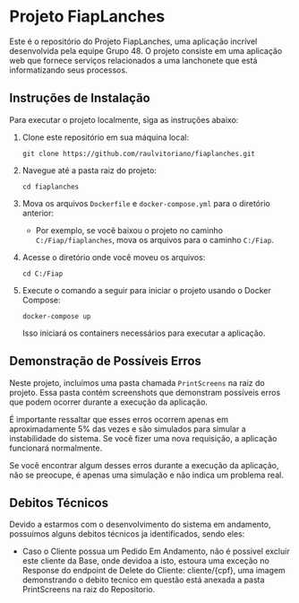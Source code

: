 # Projeto FiapLanches

Este é o repositório do Projeto FiapLanches, uma aplicação incrível desenvolvida pela equipe Grupo 48. O projeto consiste em uma aplicação web que fornece serviços relacionados a uma lanchonete que está informatizando seus processos.

## Instruções de Instalação

Para executar o projeto localmente, siga as instruções abaixo:

1. Clone este repositório em sua máquina local:

   ```shell
   git clone https://github.com/raulvitoriano/fiaplanches.git
   ```

2. Navegue até a pasta raiz do projeto:

   ```shell
   cd fiaplanches
   ```

3. Mova os arquivos `Dockerfile` e `docker-compose.yml` para o diretório anterior:

   - Por exemplo, se você baixou o projeto no caminho `C:/Fiap/fiaplanches`, mova os arquivos para o caminho `C:/Fiap`.

4. Acesse o diretório onde você moveu os arquivos:

   ```shell
   cd C:/Fiap
   ```

5. Execute o comando a seguir para iniciar o projeto usando o Docker Compose:

   ```shell
   docker-compose up
   ```

   Isso iniciará os containers necessários para executar a aplicação.

## Demonstração de Possíveis Erros

Neste projeto, incluímos uma pasta chamada `PrintScreens` na raiz do projeto. Essa pasta contém screenshots que demonstram possíveis erros que podem ocorrer durante a execução da aplicação.

É importante ressaltar que esses erros ocorrem apenas em aproximadamente 5% das vezes e são simulados para simular a instabilidade do sistema. Se você fizer uma nova requisição, a aplicação funcionará normalmente.

Se você encontrar algum desses erros durante a execução da aplicação, não se preocupe, é apenas uma simulação e não indica um problema real.

## Debitos Técnicos

Devido a estarmos com o desenvolvimento do sistema em andamento, possuímos alguns debitos técnicos ja identificados, sendo eles:
- Caso o Cliente possua um Pedido Em Andamento, não é possivel excluir este cliente da Base, onde devidoa a isto, estoura uma exceção no Response do endpoint de Delete do Cliente: cliente/{cpf}, uma imagem demonstrando o debito tecnico em questão está anexada a pasta PrintScreens na raiz do Repositorio.

